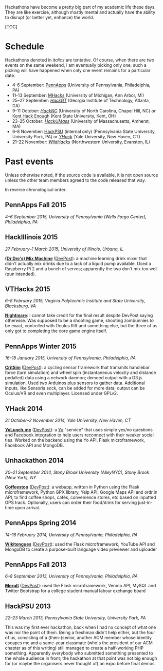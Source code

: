 Hackathons have become a pretty big part of my academic life these days. They are like exercise, although mostly mental and actually have the ability to disrupt (or better yet, enhance) the world.

[TOC]

# Schedule

Hackathons denoted in _italics_ are tentative. Of course, when there are two events on the same weekend, I am eventually picking only one; such a picking will have happened when only one event remains for a particular date.

* 4&ndash;6&nbsp;September: [PennApps](http://2015f.pennapps.com) (University of Pennsylvania, Philadelphia, PA)
* 11&ndash;13&nbsp;September: [MHacks](http://mhacks.org) (University of Michigan, Ann Arbor, MI)
* 25&ndash;27&nbsp;September: [_HackGT_](http://www.hackgt.com/) (Georgia Institute of Technology, Atlanta, GA)
* 9&ndash;11&nbsp;October: [_HackNC_](http://hacknc.com/) (University of North Carolina, Chapel Hill, NC) or [Kent Hack Enough](https://khe.io/) (Kent State University, Kent, OH)
* 23&ndash;25&nbsp;October: [_HackUMass_](http://hackumass.com) (University of Massachusetts, Amherst, MA)
* 6&ndash;8&nbsp;November: [HackPSU](http://hackpsu.org) (internal only) (Pennsylvania State University, University Park, PA) or [_YHack_](http://www.yhack.org) (Yale University, New Haven, CT)
* 21&ndash;22&nbsp;November: [_WildHacks_](http://wildhacks.org/) (Northwestern University, Evanston, IL)

# Past events

Unless otherwise noted, if the source code is available, it is not open source unless the other team members agreed to the code released that way.

In reverse chronological order:

## PennApps Fall&nbsp;2015
_4&ndash;6&nbsp;September 2015, University of Pennsylvania (Wells Fargo Center), Philadelphia, PA_

## HackIllinois&nbsp;2015
_27&nbsp;February&ndash;1&nbsp;March 2015, University of Illinois, Urbana, IL_

**[(Dr Dre's) Mix Machine](http://cgit.vishwin.info/mixmachinebydre.git/)** ([DevPost](http://devpost.com/software/mix-machine)): a machine learning drink mixer that didn't actually mix drinks due to a lack of a liquid pump available. Used a Raspberry Pi&nbsp;2 and a bunch of servos; apparently the two don't mix too well (pun intended).

## VTHacks&nbsp;2015
_6&ndash;8&nbsp;February 2015, Virginia Polytechnic Institute and State University, Blacksburg, VA_

**[Nightmare](http://devpost.com/software/nightmare-wu3ob)**: I cannot take credit for the final result despite DevPost saying otherwise. Was supposed to be a shooting game, shooting zombunnies to be exact, controlled with Oculus Rift and something else, but the three of us only got to completing the core game engine itself.

## PennApps Winter&nbsp;2015
_16&ndash;18&nbsp;January 2015, University of Pennsylvania, Philadelphia, PA_

**[CritSim](https://github.com/Knyte/CritSim)** ([DevPost](http://devpost.com/software/critsim)): a cycling sensor framework that transmits handlebar force (turn simulation) and wheel spin (instantaneous velocity and distance pedalled) data using a network daemon; demoed output with a D3.js simulation. Used two Arduinos plus sensors to gather data. Additional inputs, like Sensoria sock, can be added for more data; output can be Oculus/VR and even multiplayer. Licensed under GPLv2.

## YHack&nbsp;2014
_31&nbsp;October&ndash;2&nbsp;November 2014, Yale University, New Haven, CT_

**[YoLunch.me](http://cgit.vishwin.info/YoLunch.git/)** ([DevPost](http://devpost.com/software/yolunch-me)): a [Yo](http://justyo.co) "service" that uses simple yes/no questions and Facebook integration to help users reconnect with their weaker social ties. Worked on the backend using the Yo API, Flask microframework, Facebook API and MongoDB.

## Unhackathon&nbsp;2014
_20&ndash;21&nbsp;September 2014, Stony Brook University (AlleyNYC), Stony Brook (New York), NY_

**[Coffeestop](http://cgit.vishwin.info/coffeestop.git/)** ([DevPost](http://devpost.com/software/coffeestop)): a webapp, written in Python using the Flask microframework, Python GPX library, Yelp API, Google Maps API and ordr.in API, to find coffee shops, cafés, convenience stores, etc based on inputted GPS track. Optionally, users can order their food/drink for serving just-in-time upon arrival.

## PennApps Spring&nbsp;2014
_14&ndash;16&nbsp;February 2014, University of Pennsylvania, Philadelphia, PA_

**[Wikitongues](http://cgit.vishwin.info/flask-wikitongues.git/)** ([DevPost](http://devpost.com/software/wikitongues)): used the Flask microframework, YouTube API and MongoDB to create a purpose-built language video previewer and uploader

## PennApps Fall&nbsp;2013
_6&ndash;8&nbsp;September 2013, University of Pennsylvania, Philadelphia, PA_

**[MerpIt](http://cgit.vishwin.info/merpIt.git/)** ([DevPost](http://devpost.com/software/merpit)): used the Flask microframework, Venmo API, MySQL and Twitter Bootstrap for a college student manual labour exchange board

## HackPSU&nbsp;2013
_22&ndash;23&nbsp;March 2013, Pennsylvania State University, University Park, PA_

This was my first ever hackathon, back when I had no concept of what one was nor the point of them. Being a freshman didn't help either, but the four of us, consisting of a (then-)senior, another ACM member whose identity escapes me and a same-year classmate (who's the president of our ACM chapter as of this writing) still managed to create a half-working PHP something. Apparently everybody who submitted something presented to the whole audience in front; the hackathon at that point was not big enough for (or maybe the organisers never thought of) an expo before final demos.
